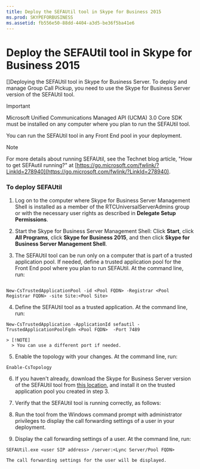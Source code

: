 ```yaml
---
title: Deploy the SEFAUtil tool in Skype for Business 2015
ms.prod: SKYPEFORBUSINESS
ms.assetid: fb556e50-88dd-4404-a3d5-be36f5ba41e6
---
```



# Deploy the SEFAUtil tool in Skype for Business 2015
[]Deploying the SEFAUtil tool in Skype for Business Server.
To deploy and manage Group Call Pickup, you need to use the Skype for Business Server version of the SEFAUtil tool. 
  
    
    


> [!IMPORTANT]
> Microsoft Unified Communications Managed API (UCMA) 3.0 Core SDK must be installed on any computer where you plan to run the SEFAUtil tool. 
  
    
    


You can run the SEFAUtil tool in any Front End pool in your deployment.
  
    
    


> [!NOTE]
> For more details about running SEFAUtil, see the Technet blog article, "How to get SEFAutil running?" at  [https://go.microsoft.com/fwlink/?LinkId=278940](https://go.microsoft.com/fwlink/?LinkId=278940). 
  
    
    


### To deploy SEFAUtil


1. Log on to the computer where Skype for Business Server Management Shell is installed as a member of the RTCUniversalServerAdmins group or with the necessary user rights as described in **Delegate Setup Permissions**.
    
  
2. Start the Skype for Business Server Management Shell: Click **Start**, click **All Programs**, click **Skype for Business 2015**, and then click **Skype for Business Server Management Shell**.
    
  
3. The SEFAUtil tool can be run only on a computer that is part of a trusted application pool. If needed, define a trusted application pool for the Front End pool where you plan to run SEFAUtil. At the command line, run:
    
  ```
  
New-CsTrustedApplicationPool -id <Pool FQDN> -Registrar <Pool Registrar FQDN> -site Site:<Pool Site>
  ```

4. Define the SEFAUtil tool as a trusted application. At the command line, run:
    
  ```
  New-CsTrustedApplication -ApplicationId sefautil -TrustedApplicationPoolFqdn <Pool FQDN>  -Port 7489
  ```


    > [!NOTE]
      > You can use a different port if needed. 
5. Enable the topology with your changes. At the command line, run:
    
  ```
  Enable-CsTopology
  ```

6. If you haven't already, download the Skype for Business Server version of the SEFAUtil tool from  [this location](http://www.microsoft.com/en-us/download/details.aspx?id=47704), and install it on the trusted application pool you created in step 3.
    
    
    
  
7. Verify that the SEFAUtil tool is running correctly, as follows: 
    
1. Run the tool from the Windows command prompt with administrator privileges to display the call forwarding settings of a user in your deployment.
    
  
2. Display the call forwarding settings of a user. At the command line, run:
    
  ```
  SEFAUtil.exe <user SIP address> /server:<Lync Server/Pool FQDN>
  ```


    The call forwarding settings for the user will be displayed.
    
  

